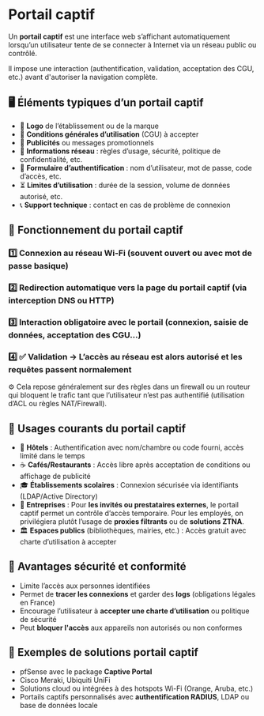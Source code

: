# Portail captif

Un **portail captif** est une interface web s’affichant automatiquement lorsqu’un utilisateur tente de se connecter à Internet via un réseau public ou contrôlé.

Il impose une interaction (authentification, validation, acceptation des CGU, etc.) avant d'autoriser la navigation complète.


## 🖥️ **Éléments typiques d’un portail captif**

- 📛 **Logo** de l’établissement ou de la marque
- 📃 **Conditions générales d’utilisation** (CGU) à accepter
- 📢 **Publicités** ou messages promotionnels
- 🧾 **Informations réseau** : règles d’usage, sécurité, politique de confidentialité, etc.
- 🔐 **Formulaire d’authentification** : nom d’utilisateur, mot de passe, code d’accès, etc.
- ⏳ **Limites d’utilisation** : durée de la session, volume de données autorisé, etc.
- 📞 **Support technique** : contact en cas de problème de connexion

## 🔄 **Fonctionnement du portail captif**

### 1️⃣ **Connexion au réseau Wi-Fi** (souvent ouvert ou avec mot de passe basique)
### 2️⃣ **Redirection automatique** vers la page du portail captif (via interception DNS ou HTTP)
### 3️⃣ **Interaction obligatoire** avec le portail (connexion, saisie de données, acceptation des CGU…)
### 4️⃣ ✅ **Validation** → L’accès au réseau est alors autorisé et les requêtes passent normalement

⚙️ Cela repose généralement sur des règles dans un firewall ou un routeur qui bloquent le trafic tant que l’utilisateur n’est pas authentifié (utilisation d’ACL ou règles NAT/Firewall).


## 🏨 **Usages courants du portail captif**

- 🏨 **Hôtels** : Authentification avec nom/chambre ou code fourni, accès limité dans le temps
- ☕ **Cafés/Restaurants** : Accès libre après acceptation de conditions ou affichage de publicité
- 🎓 **Établissements scolaires** : Connexion sécurisée via identifiants (LDAP/Active Directory)
- 🏢 **Entreprises** : Pour **les invités ou prestataires externes**, le portail captif permet un contrôle d’accès temporaire. Pour les employés, on privilégiera plutôt l’usage de **proxies filtrants** ou de **solutions ZTNA**.
- 🏛️ **Espaces publics** (bibliothèques, mairies, etc.) : Accès gratuit avec charte d’utilisation à accepter


## 🔐 **Avantages sécurité et conformité**

- Limite l’accès aux personnes identifiées
- Permet de **tracer les connexions** et garder des **logs** (obligations légales en France)
- Encourage l’utilisateur à **accepter une charte d’utilisation** ou politique de sécurité
- Peut **bloquer l'accès** aux appareils non autorisés ou non conformes



## 🧰 **Exemples de solutions portail captif**

- pfSense avec le package **Captive Portal**
- Cisco Meraki, Ubiquiti UniFi
- Solutions cloud ou intégrées à des hotspots Wi-Fi (Orange, Aruba, etc.)
- Portails captifs personnalisés avec **authentification RADIUS**, LDAP ou base de données locale